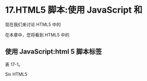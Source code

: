 # 17.HTML5 脚本:使用 JavaScript 和

现在我们来讨论 HTML5 中的

在本章中，您将看到 HTML5 中的

## 使用 JavaScript:html 5 脚本标签

表 17-1。

Six HTML5 <script> Tag Parameters

<colgroup><col> <col></colgroup> 
| 脚本标记参数 | 脚本标记参数的用法 |
| --- | --- |
| 异步(HTML5 中的新功能) | 指定 JavaScript 将异步执行；这是用于外部脚本的 |
| 字符集 | 指定外部 JavaScript 文件中使用的字符集编码 |
| 推迟 | 指定当页面完成解析时将执行 JavaScript 这仅适用于外部 JavaScript 文件 |
| 科学研究委员会 | 定义 JavaScript 的源文件 |
| 类型 | 定义 JavaScript 媒体(MIME)类型 |
| xml:空格(无 HTML5) | 确定保留空白(XHTML) |

对于在浏览器中禁用 JavaScript 的用户，或者拥有不支持客户端 Java 脚本的浏览器或操作系统的用户，包含

<noscript>元素非常重要。</noscript>

### JavaScript 执行:解析同步

有几种方法可以执行外部 JavaScript 呈现 HTML5 标记和 CSS3 样式之前，呈现 HTML5 标记和 CSS3 样式之后，以及呈现 HTML5 标记和 CSS3 样式期间。使用表 [17-1](#Tab1) 中的参数控制 JavaScript 执行与 HTML5 和 CSS3 标记解析的同步。

如果 async 和 defer 参数都不存在，那么在浏览器继续解析您的标记之前，JavaScript 是第一个获取和执行的资产。该“第一”参数未在表 [17-1](#Tab1) 中显示。它只是通过不在<脚本>标签中设置任何参数来设置，因此这是 JavaScript 处理的默认方式(首先)。这是因为 JavaScript 经常需要设置 HTML5 渲染环境和文档结构；因此，JavaScript 需要在任何其他元素被呈现到系统内存之前被执行到内存中。如果从编程的角度考虑，这是非常合理的，因为 JavaScript 在 HTML5 标记之前处理，而 html 5 标记在样式化之前处理！

如果 HTML5 中的新异步参数出现在

如果在

### JavaScript 格式:MIME 类型和字符集

表 [17-1](#Tab1) 中的其他参数处理数据格式，它定义了 JavaScript 代码本身。JavaScript MIME 类型(现在称为媒体类型)应该是以下组合之一:text/jscript、text/javascript 或 text/ecmascript。这些类型中的任何一种都可以在当今广泛使用的所有流行浏览器和操作系统上运行(Mozilla Firefox、Google Chrome、Apple Safari 和 Opera)。这三种类型中最常用的是 text/javascript MIME 类型，因为它最清楚、最简单地定义了。JS 文件。

如果您正在创建一个应用程序，您可以用单词 application 替换单词 text。如果您有兴趣查看媒体类型的完整列表，请访问以下 URL:

```html
http://www.iana.org/assignments/media-types/media-types.xhtml

```

以下三种也是有效的常用 MIME 类型:application/x-javascript、application/ecmascript 和 application/javascript。

在 HTML5 中，字符集通常被指定为 UTF-8，除非您所在的国家使用自定义字符集，在这种情况下，您使用支持非罗马字符(如亚洲字符)的 UFT-16。

### 内嵌 JavaScript 代码:使用脚本标签

既然我已经在第 4 章[第 4 章](04.html)中向您展示了如何外部化 JavaScript 代码资产，那么让我们看看如何使用一个<脚本>标签来添加 JavaScript 逻辑，以运行第 16 章的< canvas id="clock > HTML5 标记中引用的时钟。这样，您使用 CSS3 和 class 参数，并使用 id 参数通过 document.getElementById('clock ')引用 JavaScript 打电话。JavaScript 代码位于<脚本>标签内，如以下 HTML5 标记示例所示:

```html
<script type="text/javascript" charset="UTF-8">

var hour_hand=null, minute_hand=null, second_hand=null, ctx=null,
    degrees=0, clock_face=null, clock_face=null, HEIGHT=500, WIDTH=500;
function init_itv() {
var canvas = document.getElementById('clock');
  if(canvas.getContext('2d') )       {
    ctx = canvas.getContext('2d');
    hour_hand = new Image();
    hour_hand.src = 'hour_hand.png';
    minute_hand = new Image();
    minute_hand.src = 'minute_hand.png';
    second_hand = new Image();
    second_hand.src = 'second_hand.png';
    clock_face = new Image();
    clock_face.src = 'clock_face.png';
    clock_face.onload = imgLoaded;    }
  else                              {
    alert("Canvas not supported!"); }
}
function clearCanvas() { ctx.clearRect(0, 0, HEIGHT, WIDTH); }
function imgLoaded()   { setInterval(draw, 500);             }
function getRequiredMinuteAngle(currentTime) {
  return Math.floor(((360/60) * currentTime.getMinutes()),0); }
function getRequiredHourAngle(currentTime)   {
  return Math.floor(((360/12) * currentTime.getHours()),0);   }
function getRequiredSecondAngle(currentTime) {
  return Math.floor(((360/60) * currentTime.getSeconds()),0); }
function draw()  {
  var currentTime = new Date();
  clearCanvas();
  ctx.drawImage(clock_face, 0, 0);
  ctx.save();
  ctx.translate(HEIGHT/2, WIDTH/2);
  rotateAndDraw(minute_hand, getRequiredMinuteAngle(currentTime));
  rotateAndDraw(hour_hand, getRequiredHourAngle(currentTime));
  rotateAndDraw(second_hand, getRequiredSecondAngle(currentTime));
  ctx.restore();    
}
function rotateAndDraw(image, angle)  {
  ctx.rotate(angle * (Math.PI / 180));
  ctx.drawImage(image, 0-HEIGHT/2, 0-WIDTH/2);
  ctx.rotate(-angle * (Math.PI / 180));
}

</script>

```

标签中所有函数访问的全局变量首先在顶部声明，局部变量在每个函数的顶部(内部)声明。如果你想学习 JavaScript，一定要从 Apress 获得一个好的 JavaScript 标题，因为这本书只关注 HTML5 标记，没有涉及 JavaScript 或 CSS3 的任何重要细节。</根>/T1】

图 [17-1](#Fig1) 显示了在< canvas >标签内运行的时钟 JavaScript(在第 [19 章](19.html)中有所涉及)，并使用类似< canvas id="clock" >的 canvas 标签内的 id 参数进行引用。

![A333039_1_En_17_Fig1_HTML.jpg](img/A333039_1_En_17_Fig1_HTML.jpg)

图 17-1。

JavaScript document.getElementById('clock'); wired to <canvas id="clock"> HTML5 element to create iTVset.com clock

正如你在 

## 隐藏 JavaScript:做还是不做？

当 HTML 浏览器首次出现时，并不是所有的浏览器都支持 JavaScript，正如现在并不是所有的浏览器都支持 WebGL2(见第 [19 章](19.html))。过去有一个惯例，将 JavaScript 隐藏在带有 HTML 注释的<脚本>标签中，因此 JavaScript(外部或内联)元素对于不理解该元素的解析引擎来说似乎是空的。理解 JavaScript 的 HTML 引擎会忽略这些注释，并正确地处理(编译和执行)JavaScript 代码。标记被解析，而代码被编译和执行(或者处理，用一个术语来说)。

### HTML 注释:使用隐藏 JS 代码

十多年来一直沿用的惯例是将 JavaScript 代码隐藏在 HTML 注释中，就像这样:

```html
<script>
        <!--
             JAVASCRIPT CODE
         -->
</script>

```

现在在 HTML5 社区中有一种讨论，认为这是不必要的，甚至是不可取的，因为 JavaScript 已经被接受为 HTML 事实上的标准语言，而且因为有这么多不同版本的 XHTML 和 HTML 可以解析注释和符号，并且可能会曲解它们。目前的共识似乎是取消这种做法，不在脚本中使用任何注释。

### XHTML 注释:使用隐藏 JS 代码

对这种约定的一些讨论表明，为了正确地支持 XHTML，您应该使用不同形式的注释，包括在不同类型的(以 XML 为中心的)注释约定中使用[CDATA [code-here] ]代码封装方法。这看起来像下面这样:

```html
<script>
        //<![CDATA[
                   JAVASCRIPT CODE
        //]]>
</script>

```

我对所有这些的看法是，如果你正在为 HTML5(现在是遗留代码，正如你将在第 [23](23.html) 章看到的)或 HTML 5.1 开发，你不应该担心 XHTML 1.x 或 HTML 2/3/4 解析引擎。由于廉价 HTML5 设备的广泛扩散，它们太老了，不用担心支持问题。

## 摘要

本章讨论了